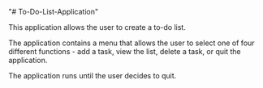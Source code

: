 "# To-Do-List-Application" 

This application allows the user to create a to-do list.

The application contains a menu that allows the user to select one of four different functions - add a task, view the list, delete a task, or quit the application.

The application runs until the user decides to quit.